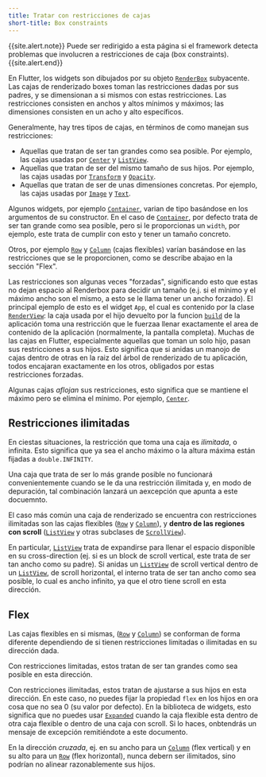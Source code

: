 ```yaml
---
title: Tratar con restricciones de cajas
short-title: Box constraints
---
```


{{site.alert.note}}
  Puede ser redirigido a esta página si el framework detecta problemas que involucren a 
  restricciones de caja (box constraints).
{{site.alert.end}}


En Flutter, los widgets son dibujados por su objeto 
[`RenderBox`]({{site.api}}/flutter/rendering/RenderBox-class.html) subyacente. Las cajas de renderizado boxes toman las restricciones dadas por 
sus padres, y se dimensionan a si mismos con estas 
restricciones. Las restricciones consisten en anchos y altos mínimos y 
máximos; las dimensiones consisten en un acho y alto específicos.

Generalmente, hay tres tipos de cajas, en términos de como manejan 
sus restricciones:

- Aquellas que tratan de ser tan grandes como sea posible.
  Por ejemplo, las cajas usadas por [`Center`]({{site.api}}/flutter/widgets/Center-class.html) y [`ListView`]({{site.api}}/flutter/widgets/ListView-class.html).
- Aquellas que tratan de ser del mismo tamaño de sus hijos.
  Por ejemplo, las cajas usadas por [`Transform`]({{site.api}}/flutter/widgets/Transform-class.html) y [`Opacity`]({{site.api}}/flutter/widgets/Opacity-class.html).
- Aquellas que tratan de ser de unas dimensiones concretas.
  Por ejemplo, las cajas usadas por [`Image`]({{site.api}}/flutter/dart-ui/Image-class.html) y [`Text`]({{site.api}}/flutter/widgets/Text-class.html).

Algunos widgets, por ejemplo [`Container`]({{site.api}}/flutter/widgets/Container-class.html), varian de tipo basándose en 
los argumentos de su constructor. En el caso de [`Container`]({{site.api}}/flutter/widgets/Container-class.html), por defecto
trata de ser tan grande como sea posible, pero si le proporcionas un `width`, por 
ejemplo, este trata de cumplir con esto y tener un tamaño concreto.

Otros, por ejemplo [`Row`]({{site.api}}/flutter/widgets/Row-class.html) y [`Column`]({{site.api}}/flutter/widgets/Column-class.html) (cajas flexibles) varían basándose en las
restricciones que se le proporcionen, como se describe abajao en la sección "Flex".

Las restricciones son algunas veces "forzadas", significando esto que estas no dejan espacio 
al Renderbox para decidir un tamaño (e.j. si el mínimo y 
el máximo ancho son el mismo, a esto se le llama tener un ancho forzado). El
principal ejemplo de esto es el widget `App`, el cual es contenido por la clase
[`RenderView`]({{site.api}}/flutter/rendering/RenderView-class.html): 
la caja usada por el hijo devuelto por la funcion 
[`build`]({{site.api}}/flutter/widgets/State/build.html) de la
aplicación toma una restricción que le fuerzaa llenar
exactamente el area de contenido de la aplicación (normalmente, la pantalla
completa). Muchas de las cajas en Flutter, especialmente aquellas que toman un 
solo hijo, pasan sus restricciones a sus hijos. Esto
significa que si anidas un manojo de cajas dentro de otras en la raiz
del árbol de renderizado de tu aplicación, todos encajaran exactamente en los
otros, obligados por estas restricciones forzadas.

Algunas cajas _aflojan_ sus restricciones, esto significa que se mantiene el máximo
pero se elimina el mínimo. Por ejemplo,
[`Center`]({{site.api}}/flutter/widgets/Center-class.html).

Restricciones ilimitadas
---------------------

En ciestas situaciones, la restricción que toma una caja es 
_ilimitada_, o infinita. Esto significa que ya sea el ancho máximo o 
la altura máxima están fijadas a `double.INFINITY`.

Una caja que trata de ser lo más grande posible no funcionará convenientemente cuando 
se le da una restricción ilimitada y, en modo de depuración, tal combinación
lanzará un aexcepción que apunta a este docuemnto.

El caso más común una caja de renderizado se encuentra con restricciones
ilimitadas son las cajas flexibles
([`Row`]({{site.api}}/flutter/widgets/Row-class.html)
y [`Column`]({{site.api}}/flutter/widgets/Column-class.html)),
y **dentro de las regiones con scroll**
([`ListView`]({{site.api}}/flutter/widgets/ListView-class.html)
y otras subclases de [`ScrollView`]({{site.api}}/flutter/widgets/ScrollView-class.html)).

En particular, [`ListView`]({{site.api}}/flutter/widgets/ListView-class.html)
trata de expandirse para llenar el espacio disponible 
en su cross-direction (ej. si es un block de scroll vertical, este trata
de ser tan ancho como su padre). Si anidas un 
[`ListView`]({{site.api}}/flutter/widgets/ListView-class.html) de scroll vertical
dentro de un [`ListView`]({{site.api}}/flutter/widgets/ListView-class.html),
de scroll horizontal, el interno trata de ser tan ancho como sea posible, 
lo cual es ancho infinito, ya que el otro tiene scroll en esta dirección.

Flex
----

Las cajas flexibles en si mismas, 
([`Row`]({{site.api}}/flutter/widgets/Row-class.html)
y [`Column`]({{site.api}}/flutter/widgets/Column-class.html))
se conforman de forma diferente 
dependiendo de si tienen restricciones limitadas o ilimitadas en 
su dirección dada.

Con restricciones limitadas, estos tratan de ser tan grandes como sea posible en esta
dirección.

Con restricciones ilimitadas, estos tratan de ajustarse a sus hijos en esta 
dirección. En este caso, no puedes fijar la propiedad `flex` en los hijos en
ora cosa que no sea 0 (su valor por defecto). En la biblioteca de widgets, esto
significa que no puedes usar [`Expanded`]({{site.api}}/flutter/widgets/Expanded-class.html)
cuando la caja flexible esta dentro de 
otra caja flexible o dentro de una caja con scroll. Si lo haces, onbtendrás un
mensaje de excepción remitiéndote a este documento.

En la dirección _cruzada_, ej. en su ancho para un [`Column`]({{site.api}}/flutter/widgets/Column-class.html) (flex vertical) y en su 
alto para un [`Row`]({{site.api}}/flutter/widgets/Row-class.html) (flex horizontal), nunca debern ser ilimitados, 
sino podrían no alinear razonablemente sus hijos.
